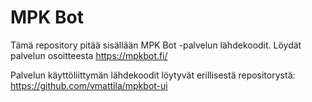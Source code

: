 # MPK Bot

Tämä repository pitää sisällään MPK Bot -palvelun lähdekoodit. Löydät palvelun osoitteesta
https://mpkbot.fi/

Palvelun käyttöliittymän lähdekoodit löytyvät erillisestä repositorystä: https://github.com/vmattila/mpkbot-ui
